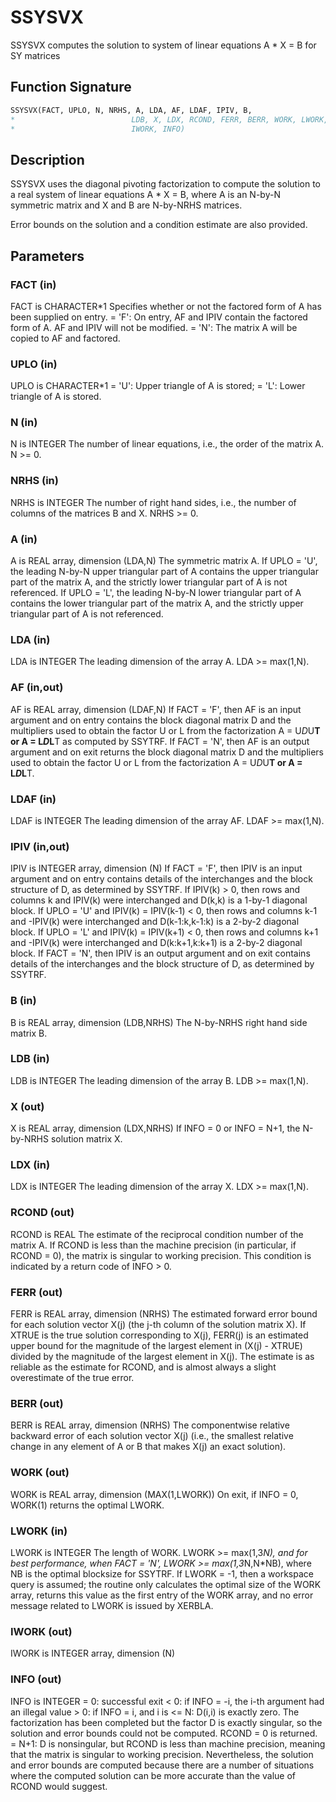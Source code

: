 # SSYSVX

SSYSVX computes the solution to system of linear equations A * X = B for SY matrices

## Function Signature

```fortran
SSYSVX(FACT, UPLO, N, NRHS, A, LDA, AF, LDAF, IPIV, B,
*                          LDB, X, LDX, RCOND, FERR, BERR, WORK, LWORK,
*                          IWORK, INFO)
```

## Description


 SSYSVX uses the diagonal pivoting factorization to compute the
 solution to a real system of linear equations A * X = B,
 where A is an N-by-N symmetric matrix and X and B are N-by-NRHS
 matrices.

 Error bounds on the solution and a condition estimate are also
 provided.

## Parameters

### FACT (in)

FACT is CHARACTER*1 Specifies whether or not the factored form of A has been supplied on entry. = 'F': On entry, AF and IPIV contain the factored form of A. AF and IPIV will not be modified. = 'N': The matrix A will be copied to AF and factored.

### UPLO (in)

UPLO is CHARACTER*1 = 'U': Upper triangle of A is stored; = 'L': Lower triangle of A is stored.

### N (in)

N is INTEGER The number of linear equations, i.e., the order of the matrix A. N >= 0.

### NRHS (in)

NRHS is INTEGER The number of right hand sides, i.e., the number of columns of the matrices B and X. NRHS >= 0.

### A (in)

A is REAL array, dimension (LDA,N) The symmetric matrix A. If UPLO = 'U', the leading N-by-N upper triangular part of A contains the upper triangular part of the matrix A, and the strictly lower triangular part of A is not referenced. If UPLO = 'L', the leading N-by-N lower triangular part of A contains the lower triangular part of the matrix A, and the strictly upper triangular part of A is not referenced.

### LDA (in)

LDA is INTEGER The leading dimension of the array A. LDA >= max(1,N).

### AF (in,out)

AF is REAL array, dimension (LDAF,N) If FACT = 'F', then AF is an input argument and on entry contains the block diagonal matrix D and the multipliers used to obtain the factor U or L from the factorization A = U*D*U**T or A = L*D*L**T as computed by SSYTRF. If FACT = 'N', then AF is an output argument and on exit returns the block diagonal matrix D and the multipliers used to obtain the factor U or L from the factorization A = U*D*U**T or A = L*D*L**T.

### LDAF (in)

LDAF is INTEGER The leading dimension of the array AF. LDAF >= max(1,N).

### IPIV (in,out)

IPIV is INTEGER array, dimension (N) If FACT = 'F', then IPIV is an input argument and on entry contains details of the interchanges and the block structure of D, as determined by SSYTRF. If IPIV(k) > 0, then rows and columns k and IPIV(k) were interchanged and D(k,k) is a 1-by-1 diagonal block. If UPLO = 'U' and IPIV(k) = IPIV(k-1) < 0, then rows and columns k-1 and -IPIV(k) were interchanged and D(k-1:k,k-1:k) is a 2-by-2 diagonal block. If UPLO = 'L' and IPIV(k) = IPIV(k+1) < 0, then rows and columns k+1 and -IPIV(k) were interchanged and D(k:k+1,k:k+1) is a 2-by-2 diagonal block. If FACT = 'N', then IPIV is an output argument and on exit contains details of the interchanges and the block structure of D, as determined by SSYTRF.

### B (in)

B is REAL array, dimension (LDB,NRHS) The N-by-NRHS right hand side matrix B.

### LDB (in)

LDB is INTEGER The leading dimension of the array B. LDB >= max(1,N).

### X (out)

X is REAL array, dimension (LDX,NRHS) If INFO = 0 or INFO = N+1, the N-by-NRHS solution matrix X.

### LDX (in)

LDX is INTEGER The leading dimension of the array X. LDX >= max(1,N).

### RCOND (out)

RCOND is REAL The estimate of the reciprocal condition number of the matrix A. If RCOND is less than the machine precision (in particular, if RCOND = 0), the matrix is singular to working precision. This condition is indicated by a return code of INFO > 0.

### FERR (out)

FERR is REAL array, dimension (NRHS) The estimated forward error bound for each solution vector X(j) (the j-th column of the solution matrix X). If XTRUE is the true solution corresponding to X(j), FERR(j) is an estimated upper bound for the magnitude of the largest element in (X(j) - XTRUE) divided by the magnitude of the largest element in X(j). The estimate is as reliable as the estimate for RCOND, and is almost always a slight overestimate of the true error.

### BERR (out)

BERR is REAL array, dimension (NRHS) The componentwise relative backward error of each solution vector X(j) (i.e., the smallest relative change in any element of A or B that makes X(j) an exact solution).

### WORK (out)

WORK is REAL array, dimension (MAX(1,LWORK)) On exit, if INFO = 0, WORK(1) returns the optimal LWORK.

### LWORK (in)

LWORK is INTEGER The length of WORK. LWORK >= max(1,3*N), and for best performance, when FACT = 'N', LWORK >= max(1,3*N,N*NB), where NB is the optimal blocksize for SSYTRF. If LWORK = -1, then a workspace query is assumed; the routine only calculates the optimal size of the WORK array, returns this value as the first entry of the WORK array, and no error message related to LWORK is issued by XERBLA.

### IWORK (out)

IWORK is INTEGER array, dimension (N)

### INFO (out)

INFO is INTEGER = 0: successful exit < 0: if INFO = -i, the i-th argument had an illegal value > 0: if INFO = i, and i is <= N: D(i,i) is exactly zero. The factorization has been completed but the factor D is exactly singular, so the solution and error bounds could not be computed. RCOND = 0 is returned. = N+1: D is nonsingular, but RCOND is less than machine precision, meaning that the matrix is singular to working precision. Nevertheless, the solution and error bounds are computed because there are a number of situations where the computed solution can be more accurate than the value of RCOND would suggest.

